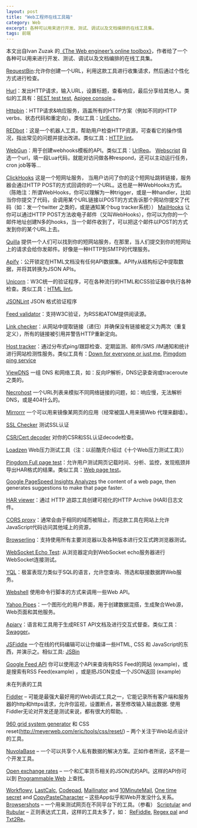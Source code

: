 ```yaml
---
layout: post
title: "Web工程师在线工具箱"
category: Web
excerpt: 各种可以用来进行开发、测试、调试以及文档编排的在线工具集。
tags: 前端
---
```


本文出自Ivan Zuzak 的[《The Web engineer’s online toolbox》](http://ivanzuzak.info/2012/11/18/the-web-engineers-online-toolbox.html)，作者给了一个各种可以用来进行开发、测试、调试以及文档编排的在线工具集。

[RequestBin](http://requestb.in/):允许你创建一个URL，利用这款工具进行收集请求，然后通过个性化方式进行检查。

[Hurl](http://hurl.it/)：发出HTTP请求，输入URL，设置标题，查看响应，最后分享给其他人。类似的工具有：[REST test test](http://resttesttest.com/), [Apigee console](https://apigee.com/console/others).。

[Httpbin](http://httpbin.org/)：HTTP请求&响应服务，涵盖所有的HTTP方案（例如不同的HTTP verbs、状态代码和重定向）。类似工具：[UrlEcho](http://ivanzuzak.info/urlecho/)。

[REDbot](http://redbot.org/)：这是一个机器人工具，帮助用户检查HTTP资源，可查看它的操作情况，指出常见的问题并提出改进。类似工具：[HTTP lint](http://zamez.org/httplint)。

[WebGun](http://webgun.io/)：用于创建webhooks模板的API。类似工具：[UrlReq](https://github.com/izuzak/urlreq)。
[Webscript](https://www.webscript.io/)  自选一个url，填一段Lua代码，就能对访问做各种respond，还可以主动运行任务，cron job等等…

[ClickHooks](http://www.clickhooks.com/) 这是一个短网址服务， 当用户访问了你的这个短网址跳转链接，服务器会通过HTTP POST的方式回调你的一个URL。这也是一种WebHooks方式。（陈皓注：所谓WebHooks，你可以理解为一种trigger，或是一种handler，比如当你你提交了代码，会调用某个URL链接以POST的方式告诉那个网站你提交了代码（如：发一个twitter 之类的，或是通知某个bug tracker系统））
[MailHooks](http://mailhooks2.appspot.com/) 让你可以通过HTTP POST方法收电子邮件（又叫WebHooks），你可以为你的一个邮件地址创建N多的hooks，当一个邮件收到了，可以把这个邮件以POST的方式发到你的某个URL上去。

[Quilla](http://a.quil.la/) 提供一个人们可以找到你的短网站服务，在那里，当人们提交到你的短网址上的请求会给你发邮件。好像是一种HTTP到SMTP的代理服务。

[Apify](http://apify.heroku.com/resources)：公开锁定在HTML文档没有任何API数据集。APIfy从结构标记中提取数据，并将其转换为JSON APIs。

[Unicorn](http://validator.w3.org/unicorn/)：W3C统一的验证程序，可在各种流行的HTML和CSS验证器中执行各种检查。类似工具：[HTML lint](http://lint.brihten.com/html/)。

[JSONLint](http://jsonlint.com/) JSON 格式验证程序

[Feed validator](http://validator.w3.org/feed/)：支持W3C验证，为RSS和ATOM提供阅读源。

[Link checker](http://validator.w3.org/checklink)：从网站中提取链接（递归）并确保没有链接被定义为两次（重复定义），所有的链接被引用并警告HTTP重新定向。

[Host tracker](http://www.host-tracker.com/)：通过分布式ping/跟踪检查、定期监测、邮件/SMS /IM通知和统计进行网站检测性服务。类似工具有：[Down for everyone or just me](http://www.downforeveryoneorjustme.com/), [Pimgdom ping service](http://tools.pingdom.com/ping/)

[ViewDNS](http://www.viewdns.info/) 一组 DNS 和网络工具，如：反向IP解析，DNS记录查询或traceroute之类的。

[Necrohost](http://www.necrohost.com/)  一个URL列表来模拟不同网络链接的问题，如：响应慢，无法解析DNS，或是404什么的。

[Mirrorrr](https://code.google.com/p/mirrorrr/)  一个可以用来镜像某网页的应用（经常被国人用来搞Web 代理来翻墙）。

[SSL Checker](http://certlogik.com/ssl-checker/)  测试SSL认证

[CSR/Cert decoder](http://certlogik.com/decoder/)  对你的CSR和SSL认证decode检查。

[Loadzen](http://loadzen.com/)  Web压力测试工具（注：以前酷壳介绍过《十个Web压力测试工具》）

[Pingdom Full page test](http://tools.pingdom.com/fpt/)：允许用户测试网页记载时间、分析、监控，发现瓶颈并导出HAR格式的结果。类似工具：[Web page test](http://www.webpagetest.org/)。

[Google PageSpeed Insights Analyzes](https://developers.google.com/speed/pagespeed/insights) the content of a web page, then generates suggestions to make that page faster.

[HAR viewer](http://www.softwareishard.com/har/viewer/)：通过 HTTP 追踪工具创建可视化的HTTP Archive (HAR)日志文件。

[CORS proxy](http://www.corsproxy.com/)：通常会由于相同的域而被阻止，而这款工具在网站上允许JavaScript代码访问其他域上的资源，

[Browserling](https://browserling.com/)：支持使用所有主要浏览器以及各种版本进行交互式跨浏览器测试。

[WebSocket Echo Test](http://www.websocket.org/echo.html): 从浏览器定向到WebSocket echo服务器进行WebSocket连接测试。

[YQL](http://developer.yahoo.com/yql/)：极富表现力类似于SQL的语言，允许您查询、筛选和联接数据跨Web服务。

[Webshell](http://webshell.io/) 使用命令行脚本的方式来调用一些Web API。

[Yahoo Pipes](http://pipes.yahoo.com/pipes/)：一个图形化的用户界面，用于创建数据混搭，生成聚合Web源，Web页面和其他服务。

[Apiary](http://apiary.io/)：语言和工具用于生成REST API文档及进行交互式督查。类似工具：[Swagger](http://swagger.wordnik.com/)。

[JSFiddle](http://jsfiddle.net/)  一个在线的代码编辑可以让你编译一些HTML, CSS 和 JavaScript的东西，并演示之。相似工具: [JSBin](http://jsbin.com/)

[Google Feed API](https://developers.google.com/feed/v1/jsondevguide) 你可以使用这个API来查询有RSS Feed的网站 (example)，或是搜索有RSS Feed(example) ，或是把JSON变成一个JSON返回 (example)

未在列表的工具

[Fiddler](http://www.fiddler2.com/fiddler2/) – 可能是最强大最好用的Web调试工具之一，它能记录所有客户端和服务器的http和https请求，允许你监视，设置断点，甚至修改输入输出数据. 使用Fiddler无论对开发还是测试来说，都有很大的帮助。.

[960 grid system generator](http://grids.heroku.com/) 和 CSS reset(http://meyerweb.com/eric/tools/css/reset/) – 两个关注于Web站点设计的工具。

[NuvolaBase](http://www.nuvolabase.com/site/index.html) – 一个可以共享个人私有数据的解决方案。正如作者所说，这不是一个开发工具。

[Open exchange rates](https://openexchangerates.org/) – 一个和汇率货币相关的JSON式的API。这样的API你可以到 [Programmable Web](http://www.programmableweb.com/) 上查找。

[Workflowy](https://workflowy.com/), [LastCalc](http://www.lastcalc.com/), [Codepad](http://codepad.org/), [Mailinator](http://www.mailinator.com/) and [10MinuteMail](http://10minutemail.com/), [One time secret](https://onetimesecret.com/) and [CopyPasteCharacter](http://copypastecharacter.com/) – 这些App似乎和Web开发没什么关系。
[Browsershots](https://browsershots.org/) – 一个用来测试网页在不同平台下的工具。（参看）
[Scriptular](http://scriptular.com/) and [Rubular](http://rubular.com/) – 正则表达式工具，这样的工具太多了，如： [ReFiddle](http://refiddle.com/), [Regex pal](http://regexpal.com/) and [Txt2Re](http://www.txt2re.com/)。